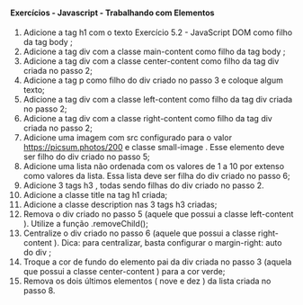 #### Exercícios - Javascript - Trabalhando com Elementos

1. Adicione a tag h1 com o texto Exercício 5.2 - JavaScript DOM como filho da tag body ;
2. Adicione a tag div com a classe main-content como filho da tag body ;
3. Adicione a tag div com a classe center-content como filho da tag div criada no passo 2;
4. Adicione a tag p como filho do div criado no passo 3 e coloque algum texto;
5. Adicione a tag div com a classe left-content como filho da tag div criada no passo 2;
6. Adicione a tag div com a classe right-content como filho da tag div criada no passo 2;
7. Adicione uma imagem com src configurado para o valor https://picsum.photos/200 e classe small-image . Esse elemento deve ser filho do div criado no passo 5;
8. Adicione uma lista não ordenada com os valores de 1 a 10 por extenso como valores da lista. Essa lista deve ser filha do div criado no passo 6;
9. Adicione 3 tags h3 , todas sendo filhas do div criado no passo 2.
10. Adicione a classe title na tag h1 criada;
11. Adicione a classe description nas 3 tags h3 criadas;
12. Remova o div criado no passo 5 (aquele que possui a classe left-content ). Utilize a função .removeChild();
13. Centralize o div criado no passo 6 (aquele que possui a classe right-content ). Dica: para centralizar, basta configurar o margin-right: auto do div ;
14. Troque a cor de fundo do elemento pai da div criada no passo 3 (aquela que possui a classe center-content ) para a cor verde;
15. Remova os dois últimos elementos ( nove e dez ) da lista criada no passo 8.